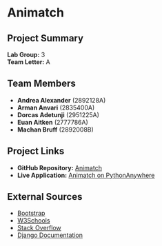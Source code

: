 # Animatch


## Project Summary  
**Lab Group:** 3  
**Team Letter:** A  

## Team Members  
- **Andrea Alexander** (2892128A)  
- **Arman Anvari** (2835400A)  
- **Dorcas Adetunji** (2951225A)  
- **Euan Aitken** (2777786A)  
- **Machan Bruff** (2892008B)  

## Project Links  
- **GitHub Repository:** [Animatch](https://github.com/thesamedorcas/Animatch.git)  
- **Live Application:** [Animatch on PythonAnywhere](https://animatch.pythonanywhere.com/)  

## External Sources  
- [Bootstrap](https://getbootstrap.com/)  
- [W3Schools](https://www.w3schools.com/)
- [Stack Overflow](https://stackoverflow.com/)
- [Django Documentation](https://docs.djangoproject.com/en/5.1/)







